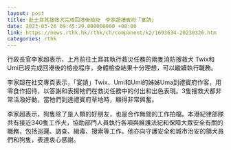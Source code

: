 ```yaml
---
layout: post
title: 赴土耳其搜救犬完成回港後檢疫　李家超禮賓府「宴請」
date: 2023-03-26 09:45:29.000000000 +08:00
link: https://news.rthk.hk/rthk/ch/component/k2/1693634-20230326.htm
categories: rthk
---
```


行政長官李家超表示，上月前往土耳其執行救災任務的兩隻消防搜救犬 Twix和Umi已經完成回港後的檢疫程序，身體檢查結果十分理想，可以繼續執行職務。

李家超在社交專頁表示，「宴請」Twix、Umi和Umi的姊姊Uma到禮賓府作客，用零食作招待，以答謝和表揚牠們在救災任務中的付出和出色表現。3隻搜救犬都非常活潑好動，當牠們到達禮賓府草地時，顯得非常興奮。

李家超表示，狗隻除了是人類的好朋友，也是合作無間的工作拍檔。本港紀律部隊共有接近340隻工作犬，協助部門人員執行各項與維護法紀和保障大眾安全有關的職務，包括巡邏、調查、緝毒、搜索等工作。他亦向守護安全和城市治安的領犬員們和狗隻，表達衷心感謝。
